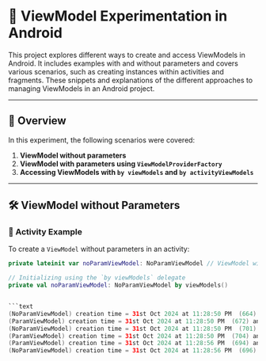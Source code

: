 # 📱 ViewModel Experimentation in Android

This project explores different ways to create and access ViewModels in Android. It includes examples with and without parameters and covers various scenarios, such as creating instances within activities and fragments. These  snippets and explanations of the different approaches to managing ViewModels in an Android project.

---

## 📝 Overview

In this experiment, the following scenarios were covered:

1. **ViewModel without parameters**
2. **ViewModel with parameters using `ViewModelProviderFactory`**
3. **Accessing ViewModels with `by viewModels` and `by activityViewModels`**

---

## 🛠️ ViewModel without Parameters

### 📂 Activity Example

To create a `ViewModel` without parameters in an activity:

```kotlin
private lateinit var noParamViewModel: NoParamViewModel // ViewModel without parameter

// Initializing using the `by viewModels` delegate
private val noParamViewModel: NoParamViewModel by viewModels()


```text
(NoParamViewModel) creation time = 31st Oct 2024 at 11:28:50 PM  (664)
(ParamViewModel) creation time = 31st Oct 2024 at 11:28:50 PM  (672) and value is = Data from Ac 1
(NoParamViewModel) creation time = 31st Oct 2024 at 11:28:50 PM  (701)
(ParamViewModel) creation time = 31st Oct 2024 at 11:28:50 PM  (704) and value is = Data from frag 1
(ParamViewModel) creation time = 31st Oct 2024 at 11:28:56 PM  (694) and value is = Data from Ac 2 
(NoParamViewModel) creation time = 31st Oct 2024 at 11:28:56 PM  (696)
